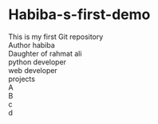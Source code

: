 # Habiba-s-first-demo
This is my first Git repository
<br>
Author  habiba 
<br>
Daughter of rahmat ali
<br>
python developer
<br>
web developer
<br>
projects
<br>
A
<br>
B
<br>
c
<br>
d

